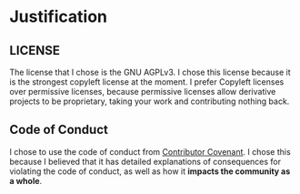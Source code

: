 # Justification

## LICENSE
The license that I chose is the GNU AGPLv3. I chose this license because it is the strongest copyleft license at the moment. I prefer Copyleft licenses over permissive licenses, because permissive licenses allow derivative projects to be proprietary, taking your work and contributing nothing back.

## Code of Conduct
I chose to use the code of conduct from [Contributor Covenant](https://www.contributor-covenant.org/). I chose this because I believed that it has detailed explanations of consequences for violating the code of conduct, as well as how it **impacts the community as a whole**.